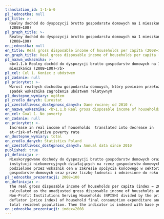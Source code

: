```yaml
---
translation_id: 1-1-b-0
pl_jednostka: null
pl_title: >-
  Realny dochód do dyspozycji brutto gospodarstw domowych na 1 mieszkańca
  (2008=100)
pl_graph_title: >-
  Realny dochód do dyspozycji brutto gospodarstw domowych na 1 mieszkańca
  (2008=100)
en_jednostka: null
en_title: Real gross disposable income of households per capita (2008=100)
en_graph_title: Real gross disposable income of households per capita (2008=100)
pl_nazwa_wskaznika: >-
  <b>1.1.b Realny dochód do dyspozycji brutto gospodarstw domowych na 1
  mieszkańca (2008=100)</b>
pl_cel: Cel 1. Koniec z ubóstwem
pl_zadanie: null
pl_priorytet: >-
  Wzrost realnych dochodów gospodarstw domowych, który powinien przełożyć się na
  spadek wskaźnika zagrożenia ubóstwem relatywnym
pl_dostepne_wymiary: ogółem
pl_zrodlo_danych: Eurostat
pl_czestotliwosc_dostępnosc_danych: Dane roczne; od 2010 r.
en_nazwa_wskaznika: <b>1.1.b Real gross disposable income of households per capita (2008=100)</b>
en_cel: Goal 1. No poverty
en_zadanie: null
en_priorytet: >-
  Increase in real income of households  translated into decrease in
  at-risk-of-relative poverty rate
en_dostepne_wymiary: total
en_zrodlo_danych: Statistics Poland
en_czestotliwosc_dostępnosc_danych: Annual data since 2010
published: true
pl_definicja: >-
  Nieskorygowane dochody do dyspozycji brutto gospodarstw domowych oraz
  instytucji niekomercyjnych działających na rzecz gospodarstw domowych,
  podzielone przez wskaźnik cen w zakresie spożycia końcowego w sektorze
  gospodarstw domowych oraz przez liczbę ludności i odniesione do roku 2008.
pl_jednostka_prezentacji: 2008=100
en_definicja: >-
  The real gross disposable income of households per capita (index = 2008) is
  calculated as the unadjusted gross disposable income of households and
  Non-Profit Institutions Serving Households (NPISH) divided by the price
  deflator (price index) of household final consumption expenditure and by the
  total resident population. Then the indicator is indexed with base year 2008.
en_jednostka_prezentacji: index=2008
---
```

